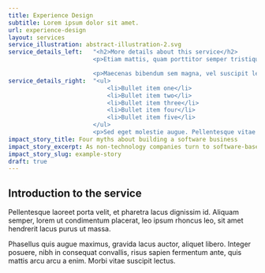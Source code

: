 ```yaml
---
title: Experience Design
subtitle: Lorem ipsum dolor sit amet.
url: experience-design
layout: services
service_illustration: abstract-illustration-2.svg
service_details_left:   "<h2>More details about this service</h2>
                        <p>Etiam mattis, quam porttitor semper tristique, neque nulla egestas dolor, in rutrum nulla sem quis augue. Morbi semper quis velit vel pretium. Donec pretium dolor mauris, ac sagittis dolor cursus sit amet. Sed euismod, lectus et suscipit facilisis, ligula mi ultricies purus, ac volutpat ex nunc sit amet est.</p>

                        <p>Maecenas bibendum sem magna, vel suscipit leo facilisis gravida. Proin congue sed ligula vel aliquet. Nulla facilisi. Aenean at ornare massa. </p>"
service_details_right:  "<ul>
                            <li>Bullet item one</li>
                            <li>Bullet item two</li>
                            <li>Bullet item three</li>
                            <li>Bullet item four</li>
                            <li>Bullet item five</li>
                        </ul>
                        <p>Sed eget molestie augue. Pellentesque vitae nibh maximus, tincidunt metus vel, rhoncus diam.</p>"
impact_story_title: Four myths about building a software business
impact_story_excerpt: As non-technology companies turn to software-based business models for growth, they will need to avoid common misconceptions.
impact_story_slug: example-story
draft: true
---
```


## Introduction to the service

Pellentesque laoreet porta velit, et pharetra lacus dignissim id. Aliquam semper, lorem ut condimentum placerat, leo ipsum rhoncus leo, sit amet hendrerit lacus purus ut massa.

Phasellus quis augue maximus, gravida lacus auctor, aliquet libero. Integer posuere, nibh in consequat convallis, risus sapien fermentum ante, quis mattis arcu arcu a enim. Morbi vitae suscipit lectus.